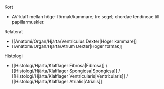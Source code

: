 Kort
- AV‑klaff mellan höger förmak/kammare; tre segel; chordae tendineae till papillarmuskler.

Relaterat
- [[Anatomi/Organ/Hjärta/Ventriculus Dexter|Höger kammare]]
- [[Anatomi/Organ/Hjärta/Atrium Dexter|Höger förmak]]
 
 Histologi
 - [[Histologi/Hjärta/Klafflager Fibrosa|Fibrosa]] / [[Histologi/Hjärta/Klafflager Spongiosa|Spongiosa]] / [[Histologi/Hjärta/Klafflager Ventricularis|Ventricularis]] / [[Histologi/Hjärta/Klafflager Atrialis|Atrialis]]
